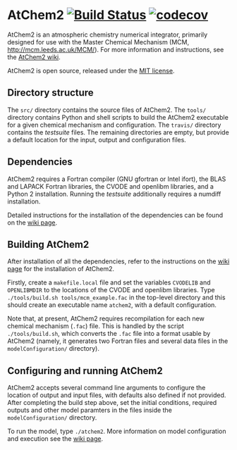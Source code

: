 AtChem2  [![Build Status](https://travis-ci.org/AtChem/AtChem2.svg?branch=master)](https://travis-ci.org/AtChem/AtChem2)  [![codecov](https://codecov.io/gh/AtChem/AtChem2/branch/master/graph/badge.svg)](https://codecov.io/gh/AtChem/AtChem2)
=======

AtChem2 is an atmospheric chemistry numerical integrator, primarily designed for use with the Master Chemical Mechanism (MCM, http://mcm.leeds.ac.uk/MCM/). For more information and instructions, see the [AtChem2 wiki](https://github.com/AtChem/AtChem2/wiki).

AtChem2 is open source, released under the [MIT license](https://opensource.org/licenses/MIT).

Directory structure
-------------------

The `src/` directory contains the source files of AtChem2. The `tools/` directory contains Python and shell scripts to build the AtChem2 executable for a given chemical mechanism and configuration. The `travis/` directory contains the _testsuite_ files. The remaining directories are empty, but provide a default location for the input, output and configuration files.

Dependencies
------------

AtChem2 requires a Fortran compiler (GNU gfortran or Intel ifort), the BLAS and LAPACK Fortran libraries, the CVODE and openlibm libraries, and a Python 2 installation. Running the _testsuite_ additionally requires a numdiff installation.

Detailed instructions for the installation of the dependencies can be found on the [wiki page](https://github.com/AtChem/AtChem2/wiki/1.1-Dependencies).

Building AtChem2
----------------

After installation of all the dependencies, refer to the instructions on the [wiki page](https://github.com/AtChem/AtChem2/wiki/1.-Installation) for the installation of AtChem2.

Firstly, create a `makefile.local` file and set the variables `CVODELIB` and `OPENLIBMDIR` to the locations of the CVODE and openlibm libraries. Type `./tools/build.sh tools/mcm_example.fac` in the top-level directory and this should create an executable name `atchem2`, with a default configuration.

Note that, at present, AtChem2 requires recompilation for each new chemical mechanism (`.fac`) file. This is handled by the script `./tools/build.sh`, which converts the `.fac` file into a format usable by AtChem2 (namely, it generates two Fortran files and several data files in the `modelConfiguration/` directory).

Configuring and running AtChem2
-------------------------------

AtChem2 accepts several command line arguments to configure the location of output and input files, with defaults also defined if not provided. After completing the build step above, set the initial conditions, required outputs and other model paramters in the files inside the `modelConfiguration/` directory.

To run the model, type `./atchem2`. More information on model configuration and execution see the [wiki page](https://github.com/AtChem/AtChem2/wiki/2.-Model-Configuration-and-Execution).

